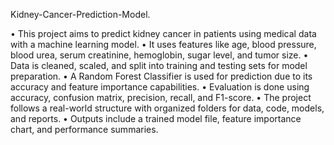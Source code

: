  Kidney-Cancer-Prediction-Model.
 
•	This project aims to predict kidney cancer in patients using medical data with a machine learning model.
•	It uses features like age, blood pressure, blood urea, serum creatinine, hemoglobin, sugar level, and tumor size.
•	Data is cleaned, scaled, and split into training and testing sets for model preparation.
•	A Random Forest Classifier is used for prediction due to its accuracy and feature importance capabilities.
•	Evaluation is done using accuracy, confusion matrix, precision, recall, and F1-score.
•	The project follows a real-world structure with organized folders for data, code, models, and reports.
•	Outputs include a trained model file, feature importance chart, and performance summaries.

